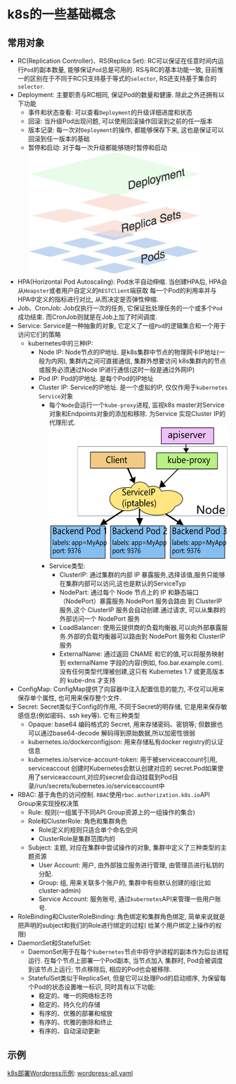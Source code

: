 # k8s的一些基础概念


## 常用对象
- RC(Replication Controller)、RS(Replica Set): RC可以保证在任意时间内运行`Pod`的副本数量, 能够保证`Pod`总是可用的.
RS与RC的基本功能一致, 目前惟一的区别在于不同于RC只支持基于等式的`selector`, RS还支持基于集合的`selector`.
- Deployment: 主要职责与RC相同, 保证Pod的数量和健康. 除此之外还拥有以下功能
    - 事件和状态查看: 可以查看`Deployment`的升级详细进度和状态
    - 回滚: 当升级Pod出现问题, 可以使用回滚操作回滚到之前的任一版本
    - 版本记录: 每一次对`Deployment`的操作, 都能够保存下来, 这也是保证可以回滚到任一版本的基础
    - 暂停和启动: 对于每一次升级都能够随时暂停和启动
    ![](../../doc/picture/k8s/k8s%20base/deployment.png)
- HPA(Horizontal Pod Autoscaling): Pod水平自动伸缩. 当创建HPA后, HPA会从`Heapster`或者用户自定义的`RESTClient`端获取
每一个Pod的利用率并与HPA中定义的指标进行对比, 从而决定是否弹性伸缩. 
- Job、CronJob: Job仅执行一次的任务, 它保证批处理任务的一个或多个`Pod`成功结束. 而CronJob则就是在Job上加了时间调度.
- Service: Service是一种抽象的对象, 它定义了一组`Pod`的逻辑集合和一个用于访问它们的策略
    - kubernetes中的三种IP:
        - Node IP: Node节点的IP地址. 是k8s集群中节点的物理网卡IP地址(一般为内网), 集群内之间可直接通信, 集群外想要访问
        k8s集群内的节点或服务必须通过Node IP进行通信(这时一般是通过外网IP)
        - Pod IP: Pod的IP地址. 是每个Pod的IP地址
        - Cluster IP: Service的IP地址. 是一个虚拟的IP, 仅仅作用于`kubernetes Service`对象
            -  每个`Node`会运行一个`kube-proxy`进程, 监视k8s master对Service对象和Endpoints对象的添加和移除. 为Service
            实现Cluster IP的代理形式.
            ![](../../doc/picture/k8s/k8s%20base/services-iptables-overview.png)
            - Service类型:
                - ClusterIP: 通过集群的内部 IP 暴露服务,选择该值,服务只能够在集群内部可以访问,这也是默认的ServiceTyp
                - NodePart: 通过每个 Node 节点上的 IP 和静态端口（NodePort）暴露服务.NodePort 服务会路由
                到 ClusterIP 服务,这个 ClusterIP 服务会自动创建.通过请求, 可以从集群的外部访问一个 NodePort 服务
                - LoadBalancer: 使用云提供商的负载均衡器,可以向外部暴露服务.外部的负载均衡器可以路由到 NodePort 
                服务和 ClusterIP 服务
                - ExternalName: 通过返回 CNAME 和它的值,可以将服务映射到 externalName 字段的内容(例如, 
                foo.bar.example.com). 没有任何类型代理被创建,这只有 Kubernetes 1.7 或更高版本的 kube-dns 才支持
- ConfigMap: ConfigMap提供了向容器中注入配置信息的能力, 不仅可以用来保存单个属性, 也可用来保存整个文件.
- Secret: Secret类似于Config的作用, 不同于Secret的明存储, 它是用来保存敏感信息(例如密码、ssh key等). 它有三种类型
    - Opaque: base64 编码格式的 Secret, 用来存储密码、密钥等; 但数据也可以通过base64-decode
    解码得到原始数据,所以加密性很弱
    - kubernetes.io/dockerconfigjson: 用来存储私有docker registry的认证信息
    - kubernetes.io/service-account-token: 用于被serviceaccount引用, serviceaccout 创建时Kubernetes会默认创建对应的
    secret.Pod如果使用了serviceaccount,对应的secret会自动挂载到Pod目录/run/secrets/kubernetes.io/serviceaccount中
- RBAC: 基于角色的访问控制. `RBAC`使用`rbac.authorization.k8s.io`API Group来实现授权决策
    - Rule: 规则(一组属于不同API Group资源上的一组操作的集合)
    - Role和ClusterRole: 角色和集群角色
        - Role定义的规则只适合单个命名空间
        - ClusterRole是集群范围内的
    - Subject: 主题, 对应在集群中尝试操作的对象, 集群中定义了三种类型的主题资源
        - User Account: 用户, 由外部独立服务进行管理, 由管理员进行私钥的分配.
        - Group: 组, 用来关联多个账户的, 集群中有些默认创建的组(比如cluster-admin)
        - Service Account: 服务账号, 通过`kubernetes`API来管理一些用户账号.
- RoleBinding和ClusterRoleBinding: 角色绑定和集群角色绑定, 简单来说就是把声明的subject和我们的Role进行绑定的过程(
给某个用户绑定上操作的权限)
- DaemonSet和StatefulSet: 
    - DaemonSet用于在每个`kubernetes`节点中将守护进程的副本作为后台进程运行. 在每个节点上部署一个Pod副本, 当节点加入
    集群时, Pod会被调度到该节点上运行; 节点移除后, 相应的Pod也会被移除.
    - StatefulSet类似于ReplicaSet, 但是它可以处理Pod的启动顺序, 为保留每个Pod的状态设置唯一标识, 同时具有以下功能:
        - 稳定的、唯一的网络标志符
        - 稳定的、持久化的存储
        - 有序的、优雅的部署和缩放
        - 有序的、优雅的删除和终止
        - 有序的、自动滚动更新
        
        
## 示例
[k8s部署Wordpress示例](https://www.qikqiak.com/k8s-book/docs/31.部署%20Wordpress%20示例.html): 
[wordpress-all.yaml](../../doc/k8s/example/wordpress-all.yaml)